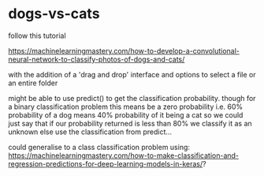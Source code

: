 # dogs-vs-cats

follow this tutorial

https://machinelearningmastery.com/how-to-develop-a-convolutional-neural-network-to-classify-photos-of-dogs-and-cats/

with the addition of a 'drag and drop' interface and options to select a file or an entire folder

might be able to use predict() to get the classification probability. though for a binary classification problem this means be a zero  probability i.e. 60% probability of a dog means 40% probability of it being a cat so we could just say that if our probability returned is less than 80% we classify it as an unknown else use the classification from predict...

could generalise to a class classification problem using: https://machinelearningmastery.com/how-to-make-classification-and-regression-predictions-for-deep-learning-models-in-keras/?
